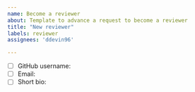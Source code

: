 ```yaml
---
name: Become a reviewer
about: Template to advance a request to become a reviewer
title: "New reviewer"
labels: reviewer
assignees: 'ddevin96'

---
```


- [ ] GitHub username:
- [ ] Email:
- [ ] Short bio:
